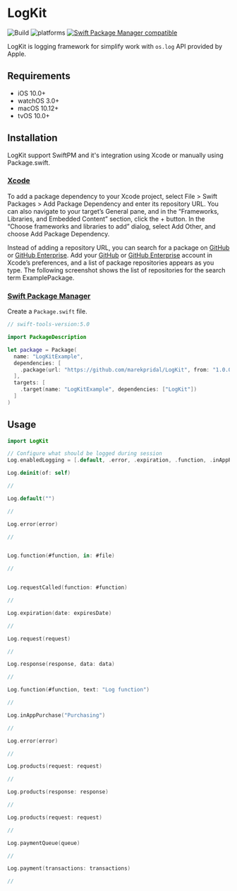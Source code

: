 # LogKit

![Build](https://github.com/marekpridal/LogKit/workflows/Build/badge.svg?branch=master) ![platforms](https://img.shields.io/badge/platform-iOS%20%7C%20watchOS%20%7C%20tvOS%20%7C%20macOS-333333) [![Swift Package Manager compatible](https://img.shields.io/badge/Swift%20Package%20Manager-compatible-brightgreen.svg)](https://github.com/apple/swift-package-manager)

LogKit is logging framework for simplify work with `os.log` API provided by Apple.

## Requirements
- iOS 10.0+ 
- watchOS 3.0+
- macOS 10.12+
- tvOS 10.0+

## Installation

LogKit support SwiftPM and it's integration using Xcode or manually using Package.swift.

### [Xcode](https://developer.apple.com/documentation/xcode/adding_package_dependencies_to_your_app)

To add a package dependency to your Xcode project, select File > Swift Packages > Add Package Dependency and enter its repository URL. You can also navigate to your target’s General pane, and in the “Frameworks, Libraries, and Embedded Content” section, click the + button. In the “Choose frameworks and libraries to add” dialog, select Add Other, and choose Add Package Dependency.

Instead of adding a repository URL, you can search for a package on [GitHub](https://github.com/) or [GitHub Enterprise](https://github.com/enterprise). Add your [GitHub](https://github.com/) or [GitHub Enterprise](https://github.com/enterprise) account in Xcode’s preferences, and a list of package repositories appears as you type. The following screenshot shows the list of repositories for the search term ExamplePackage.

### [Swift Package Manager](https://github.com/apple/swift-package-manager)

Create a `Package.swift` file.

```swift
// swift-tools-version:5.0

import PackageDescription

let package = Package(
  name: "LogKitExample",
  dependencies: [
    .package(url: "https://github.com/marekpridal/LogKit", from: "1.0.0")
  ],
  targets: [
    .target(name: "LogKitExample", dependencies: ["LogKit"])
  ]
)
```

## Usage
```swift
import LogKit

// Configure what should be logged during session
Log.enabledLogging = [.default, .error, .expiration, .function, .inAppPurchase, .networking]

Log.deinit(of: self)

// 

Log.default("")

//

Log.error(error)

//


Log.function(#function, in: #file)

//


Log.requestCalled(function: #function)

// 

Log.expiration(date: expiresDate)

//

Log.request(request)

//

Log.response(response, data: data)

// 

Log.function(#function, text: "Log function")

//

Log.inAppPurchase("Purchasing")

//

Log.error(error)

//

Log.products(request: request)

//

Log.products(response: response)

//

Log.products(request: request)

//

Log.paymentQueue(queue)

//

Log.payment(transactions: transactions)

//

```
